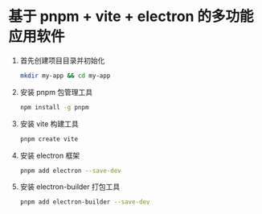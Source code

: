 # 基于 pnpm + vite + electron 的多功能应用软件


1. 首先创建项目目录并初始化
    ```bash 
    mkdir my-app && cd my-app
    ```
2. 安装 pnpm 包管理工具
    ```bash
    npm install -g pnpm
    ```
3. 安装 vite 构建工具
    ```bash
    pnpm create vite
    ```
4. 安装 electron 框架
    ```bash
    pnpm add electron --save-dev
    ```
5. 安装 electron-builder 打包工具
    ```bash
    pnpm add electron-builder --save-dev
    ```
